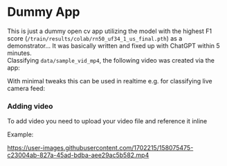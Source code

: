 # Dummy App
This is just a dummy open cv app utilizing the model with the highest F1 score (`/train/results/colab/rn50_uf34_1_us_final.pth`) as a demonstrator... It was basically written and fixed up with ChatGPT within 5 minutes.  
Classifying `data/sample_vid_mp4`, the following video was created via the app:



With minimal tweaks this can be used in realtime e.g. for classifying live camera feed:

### Adding video

To add video you need to upload your video file and reference it inline

Example:

https://user-images.githubusercontent.com/1702215/158075475-c23004ab-827a-45ad-bdba-aee29ac5b582.mp4